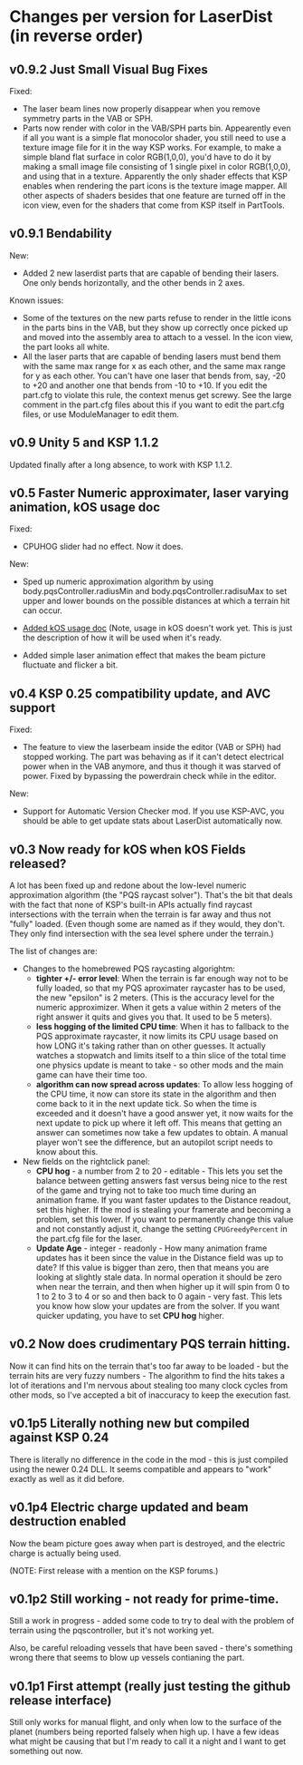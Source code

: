 Changes per version for LaserDist (in reverse order)
======================================================

v0.9.2  Just Small Visual Bug Fixes
-----------------------------------

Fixed:
* The laser beam lines now properly disappear when you remove symmetry parts in the VAB or SPH.
* Parts now render with color in the VAB/SPH parts bin.  Appearently even if all you want is a simple flat monocolor shader, you still need to use a texture image file for it in the way KSP works.  For example, to make a simple bland flat surface in color RGB(1,0,0), you'd have to do it by making a small image file consisting of 1 single pixel in color RGB(1,0,0), and using that in a texture.  Apparently the only shader effects that KSP enables when rendering the part icons is the texture image mapper.  All other aspects of shaders besides that one feature are turned off in the icon view, even for the shaders that come from KSP itself in PartTools.

v0.9.1  Bendability
-------------------

New:
* Added 2 new laserdist parts that are capable of bending their lasers.  One only bends horizontally, and the other bends in 2 axes.

Known issues:
* Some of the textures on the new parts refuse to render in the little icons in the parts bins in the VAB, but they show up correctly once picked up and moved into the assembly area to attach to a vessel.  In the icon view, the part looks all white.
* All the laser parts that are capable of bending lasers must bend them with the same max range for x as each other, and the same max range for y as each other.  You can't have one laser that bends from, say, -20 to +20 and another one that bends from -10 to +10.  If you edit the part.cfg to violate this rule, the context menus get screwy.  See the large comment in the part.cfg files about this if you want to edit the part.cfg files, or use ModuleManager to edit them.

v0.9  Unity 5 and KSP 1.1.2
---------------------------

Updated finally after a long absence, to work with KSP 1.1.2.


v0.5  Faster Numeric approximater, laser varying animation, kOS usage doc
-------------------------------------------------------------------------

Fixed:

* CPUHOG slider had no effect.  Now it does.

New:

* Sped up numeric approximation algorithm by using body.pqsController.radiusMin and body.pqsController.radisuMax to set upper and lower bounds on the possible distances at which a terrain hit can occur.

* [Added kOS usage doc](https://github.com/Dunbaratu/LaserDist/blob/master/doc/Using_in_kos.md)  (Note, usage in kOS doesn't work yet.  This is just the description of how it will be used when it's ready.

* Added simple laser animation effect that makes the beam picture fluctuate and flicker a bit.


v0.4  KSP 0.25 compatibility update, and AVC support
---------------------------------------------------

Fixed:

* The feature to view the laserbeam inside the editor (VAB or SPH) had stopped working.  The part was behaving as if it can't detect electrical power when in the VAB anymore, and thus it though it was starved of power.  Fixed by bypassing the powerdrain check while in the editor.

New:

* Support for Automatic Version Checker mod. If you use KSP-AVC, you should be able to get update stats about LaserDist automatically now.

v0.3 Now ready for kOS when kOS Fields released?
-------------------------------------------------------------------

A lot has been fixed up and redone about the low-level numeric
approximation algorithm (the "PQS raycast solver").  That's the
bit that deals with the fact that none of KSP's built-in APIs 
actually find raycast intersections with the terrain when the
terrain is far away and thus not "fully" loaded.  (Even though
some are named as if they would, they don't.  They only find
intersection with the sea level sphere under the terrain.)

The list of changes are:

* Changes to the homebrewed PQS raycasting algorightm:
    - **tighter +/- error level**: When the terrain is far enough way not to be fully loaded, so that my PQS aproximater raycaster has to be used, the new "epsilon" is 2 meters.  (This is the accuracy level for the numeric approximizer.  When it gets a value within 2 meters of the right answer it quits and gives you that.  It used to be 5 meters).
    - **less hogging of the limited CPU time**: When it has to fallback to the PQS approximate raycaster, it now limits its CPU usage based on how LONG it's taking rather than on other guesses.  It actually watches a stopwatch and limits itself to a thin slice of the total time one physics update is meant to take - so other mods and the main game can have their time too.
    - **algorithm can now spread across updates**: To allow less hogging of the CPU time, it now can store its state in the algorithm and then come back to it in the next update tick.  So when the time is exceeded and it doesn't have a good answer yet, it now waits for the next update to pick up where it left off.  This means that getting an answer can sometimes now take a few updates to obtain.  A manual player won't see the difference, but an autopilot script needs to know about this.
* New fields on the rightclick panel:
    - **CPU hog** - a number from 2 to 20 - editable - This lets you set the balance between getting answers fast versus being nice to the rest of the game and trying not to take too much time during an animation frame.  If you want faster updates to the Distance readout, set this higher.  If the mod is stealing your framerate and becoming a problem, set this lower.  If you want to permanently change this value and not constantly adjust it, change the setting ```CPUGreedyPercent``` in the part.cfg file for the laser.
    - **Update Age** - integer - readonly - How many animation frame updates has it been since the value in the Distance field was up to date?  If this value is bigger than zero, then that means you are looking at slightly stale data.  In normal operation it should be zero when near the terrain, and then when higher up it will spin from 0 to 1 to 2 to 3 to 4 or so and then back to 0 again - very fast.  This lets you know how slow your updates are from the solver.  If you want quicker updating, you have to set **CPU hog** higher.

v0.2 Now does crudimentary PQS terrain hitting.
-------------------------------------------------------------------

Now it can find hits on the terrain that's too far away to be loaded -
but the terrain hits are very fuzzy numbers - The algorithm to find
the hits takes a lot of iterations and I'm nervous about stealing too
many clock cycles from other mods, so I've accepted a bit of inaccuracy
to keep the execution fast.

v0.1p5 Literally nothing new but compiled against KSP 0.24
-------------------------------------------------------------------

There is literally no difference in the code in the mod - this is
just compiled using the newer 0.24 DLL. It seems compatible and
appears to "work" exactly as well as it did before.


v0.1p4 Electric charge updated and beam destruction enabled
-------------------------------------------------------------------

Now the beam picture goes away when part is destroyed, and the
electric charge is actually being used.

(NOTE: First release with a mention on the KSP forums.)


v0.1p2 Still working - not ready for prime-time.
-------------------------------------------------------------------

Still a work in progress - added some code to try to deal with the
problem of terrain using the pqscontroller, but it's not working yet.

Also, be careful reloading vessels that have been saved - there's
something wrong there that seems to blow up vessels contianing the part.


v0.1p1 First attempt (really just testing the github release interface)
---------------------------------------------------------------------

Still only works for manual flight, and only when low to the surface of
the planet (numbers being reported falsely when high up. I have a few
ideas what might be causing that but I'm ready to call it a night and I
want to get something out now.
